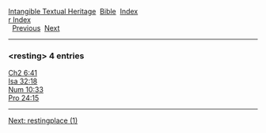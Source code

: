 [Intangible Textual Heritage](../../index)  [Bible](../index) 
[Index](index)   
[r Index](_r_)  
  [Previous](c09446)  [Next](c09448) 

------------------------------------------------------------------------

### &lt;resting&gt; 4 entries

[Ch2 6:41](../kjv/ch2006.htm#041)  
[Isa 32:18](../kjv/isa032.htm#018)  
[Num 10:33](../kjv/num010.htm#033)  
[Pro 24:15](../kjv/pro024.htm#015)  

------------------------------------------------------------------------

[Next: restingplace (1)](c09448)
